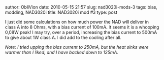 author: ObliVion
date: 2010-05-15 21:57
slug: nad3020i-mods-3
tags: bias, modding, NAD3020i
title: NAD3020i mod \#3
type: post


I just did some calculations on how much power the NAD will deliver in
class A into 8 Ohms, with a bias current of 100mA. It seems it is a
whooping 0,08W peak! I may try, over a period, increasing the bias
current to 500mA to give about 1W class A. I did add to the cooling
after all.

*Note: I tried upping the bias current to 250mA, but the heat sinks were
warmer than I liked, and I have backed down to 125mA.*

